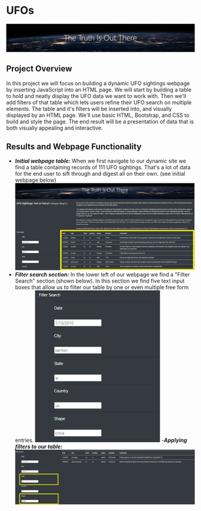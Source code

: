 # UFOs
![](static/images/The_Truth_Is_Out_There.PNG)
## Project Overview
In this project we will focus on building a dynamic UFO sightings webpage by inserting JavaScript into an HTML page. We will start by building a table to hold and neatly display the UFO data we want to work with. Then we'll add filters of that table which lets users refine their UFO search on multiple elements. The table and it's filters will be inserted into, and visually displayed by an HTML page. We'll use basic HTML, Bootstrap, and CSS to build and style the page. The end result will be a presentation of data that is both visually appealing and interactive.  

## Results and Webpage Functionality 
- ***Initial webpage table:*** When we first navigate to our dynamic site we find a table containing records of 111 UFO sightings. That's a lot of data for the end user to sift through and digest all on their own. (see initial webpage below)
![](static/images/readme1.png)
- ***Filter search section:*** In the lower left of our webpage we find a "Filter Search" section (shown below). In this section we find five text input boxes that allow us to filter our table by one or even multiple free form entries. 
![](static/images/readme2.png)
-***Applying filters to our table:***
![](static/images/readme3.png)